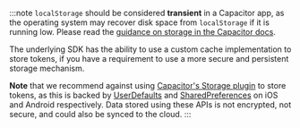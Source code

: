 <!--markdownlint-disable MD041 -->

:::note
`localStorage` should be considered **transient** in a Capacitor app, as the operating system may recover disk space from `localStorage` if it is running low. Please read the [guidance on storage in the Capacitor docs](https://capacitorjs.com/docs/guides/storage#why-cant-i-just-use-localstorage-or-indexeddb).

The underlying SDK has the ability to use a custom cache implementation to store tokens, if you have a requirement to use a more secure and persistent storage mechanism.

**Note** that we recommend against using [Capacitor's Storage plugin](https://capacitorjs.com/docs/apis/storage) to store tokens, as this is backed by [UserDefaults](https://developer.apple.com/documentation/foundation/userdefaults) and [SharedPreferences](https://developer.android.com/reference/android/content/SharedPreferences) on iOS and Android respectively. Data stored using these APIs is not encrypted, not secure, and could also be synced to the cloud.
:::
